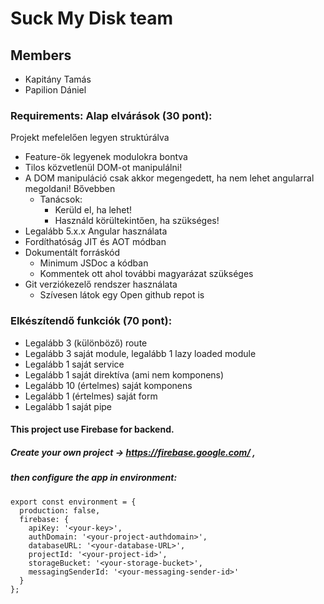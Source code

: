 # Suck My Disk team

## Members
- Kapitány Tamás
- Papilion Dániel
### Requirements: Alap elvárások (30 pont):
Projekt mefelelően legyen struktúrálva
- Feature-ök legyenek modulokra bontva
- Tilos közvetlenül DOM-ot manipulálni!
- A DOM manipuláció csak akkor megengedett, ha nem lehet angularral megoldani! Bővebben
   * Tanácsok:
     * Kerüld el, ha lehet!
     * Használd körültekintően, ha szükséges!
- Legalább 5.x.x Angular használata
- Fordíthatóság JIT és AOT módban
- Dokumentált forráskód
  * Minimum JSDoc a kódban
  * Kommentek ott ahol további magyarázat szükséges
- Git verziókezelő rendszer használata
  * Szívesen látok egy Open github repot is
  
### Elkészítendő funkciók (70 pont):
- Legalább 3 (különböző) route
- Legalább 3 saját module, legalább 1 lazy loaded module
- Legalább 1 saját service
- Legalább 1 saját direktíva (ami nem komponens)
- Legalább 10 (értelmes) saját komponens
- Legalább 1 (értelmes) saját form
- Legalább 1 saját pipe


#### This project use Firebase for backend.

##### Create your own project -> https://firebase.google.com/ ,

##### then configure the app in environment:
```
export const environment = {
  production: false,
  firebase: {
    apiKey: '<your-key>',
    authDomain: '<your-project-authdomain>',
    databaseURL: '<your-database-URL>',
    projectId: '<your-project-id>',
    storageBucket: '<your-storage-bucket>',
    messagingSenderId: '<your-messaging-sender-id>'
  }
};
```
